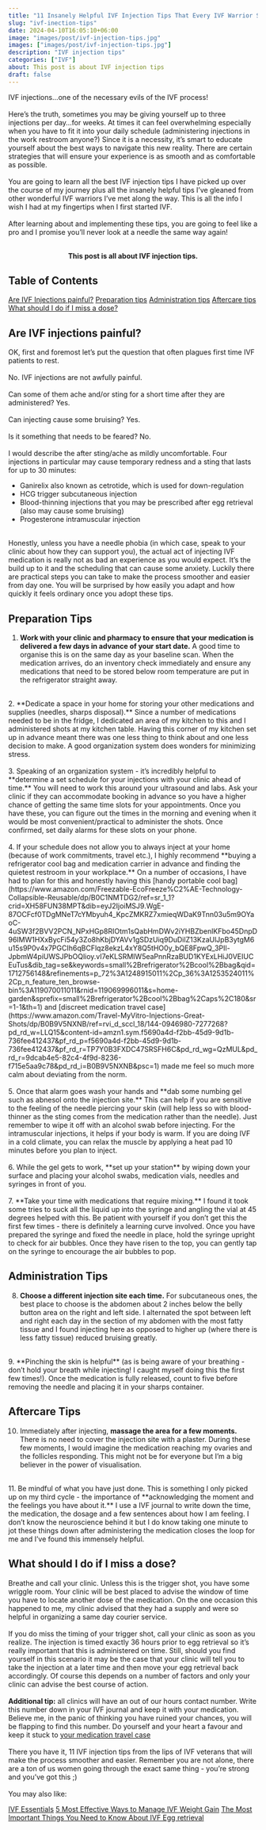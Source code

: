 ```yaml
---
title: "11 Insanely Helpful IVF Injection Tips That Every IVF Warrior Should Know"
slug: "ivf-inection-tips"
date: 2024-04-10T16:05:10+06:00
image: "images/post/ivf-injection-tips.jpg"
images: ["images/post/ivf-injection-tips.jpg"]
description: "IVF injection tips"
categories: ["IVF"]
about: This post is about IVF injection tips
draft: false
---
```


IVF injections…one of the necessary evils of the IVF process!<br />   
Here’s the truth, sometimes you may be giving yourself up to three injections per day…for weeks. At times it can feel overwhelming especially when you have to fit it into your daily schedule (administering injections in the work restroom anyone?) Since it is a necessity, it’s smart to educate yourself about the best ways to navigate this new reality. There are certain strategies that will ensure your experience is as smooth and as comfortable as possible.<br />   
You are going to learn all the best IVF injection tips I have picked up over the course of my journey plus all the insanely helpful tips I’ve gleaned from other wonderful IVF warriors I’ve met along the way. This is all the info I wish I had at my fingertips when I first started IVF.<br />   
After learning about and implementing these tips, you are going to feel like a pro and I promise you’ll never look at a needle the same way again!<br />   
<span style="font-size:10.8em;"><div align="center">**This post is all about IVF injection tips.**</div></span>

 ## Table of Contents

  [Are IVF Injections painful?](#are-ivf-inections-painful)
  [Preparation tips](#preparation-tips)
  [Administration tips](#administration-tips)
  [Aftercare tips](#aftercare-tips)
  [What should I do if I miss a dose?](#what-should-i-do-if-i-miss-a-dose)
<br />   

## Are IVF injections painful?

OK, first and foremost let’s put the question that often plagues first time IVF patients to rest.<br />   
No. IVF injections are not awfully painful.<br />    
Can some of them ache and/or sting for a short time after they are administered? Yes.<br />   
Can injecting cause some bruising? Yes.<br />   
Is it something that needs to be feared? No.<br />   
I would describe the after sting/ache as mildly uncomfortable. Four injections in particular may cause temporary redness and a sting that lasts for up to 30 minutes:
<br />   
* Ganirelix also known as cetrotide, which is used for down-regulation
* HCG trigger subcutaneous injection
* Blood-thinning injections that you may be prescribed after egg retrieval (also may cause some bruising)
* Progesterone intramuscular injection<br />  

<br />   
Honestly, unless you have a needle phobia (in which case, speak to your clinic about how they can support you), the actual act of injecting IVF medication is really not as bad an experience as you would expect. It’s the build up to it and the scheduling that can cause some anxiety. Luckily there are practical steps you can take to make the process smoother and easier from day one. You will be surprised by how easily you adapt and how quickly it feels ordinary once you adopt these tips.<br />   

## Preparation Tips

1. **Work with your clinic and pharmacy to ensure that your medication is delivered a few days in advance of your start date.** A good time to organise this is on the same day as your baseline scan. When the medication arrives, do an inventory check immediately and ensure any medications that need to be stored below room temperature are put in the refrigerator straight away.<br />   
<br />   
2. **Dedicate a space in your home for storing your other medications and supplies (needles, sharps disposal).** Since a number of medications needed to be in the fridge, I dedicated an area of my kitchen to this and I administered shots at my kitchen table. Having this corner of my kitchen set up in advance meant there was one less thing to think about and one less decision to make. A good organization system does wonders for minimizing stress.<br />   
<br />   
3. Speaking of an organization system - it’s incredibly helpful to **determine a set schedule for your injections with your clinic ahead of time.** You will need to work this around your ultrasound and labs. Ask your clinic if they can accommodate booking in advance so you have a higher chance of getting the same time slots for your appointments. Once you have these, you can figure out the times in the morning and evening when it would be most convenient/practical to administer the shots. Once confirmed, set daily alarms for these slots on your phone.<br />   
<br />   
4. If your schedule does not allow you to always inject at your home (because of work commitments, travel etc.), I highly recommend **buying a refrigerator cool bag and medication carrier in advance and finding the quietest restroom in your workplace.** On a number of occasions, I have had to plan for this and honestly having this [handy portable cool bag](https://www.amazon.com/Freezable-EcoFreeze%C2%AE-Technology-Collapsible-Reusable/dp/B0C1NMTDG2/ref=sr_1_1?crid=XH58FUN38MPT&dib=eyJ2IjoiMSJ9.WgE-87OCFcf0TDgMNeT7cYMbyuh4_KpcZMKRZ7xmieqWDaK9Tnn03u5m9OYaoC-4uSW3f2BVV2PCN_NPxHGp8RIOtm1sQabHmDWv2iYHBZbenlKFbo45DnpD96IMW1HXxBycFi54y3Zo8hKbjDYAVv1gSDzUiq9DuDilZ13KzaUlJpB3ytgM6u15s9P0v4x7PGCIh6qBCFlqz8ekzL4xY8Q5tHO0y_bQE8FpwQ_3PIl-JpbmW4piUWSJPbOQlioy.vI7eKLSRMIW5eaPnnRzaBUD1KYExLHiJ0VEIUCEuTus&dib_tag=se&keywords=small%2Brefrigerator%2Bcool%2Bbag&qid=1712756148&refinements=p_72%3A1248915011%2Cp_36%3A1253524011%2Cp_n_feature_ten_browse-bin%3A119070011011&rnid=119069996011&s=home-garden&sprefix=small%2Brefrigerator%2Bcool%2Bbag%2Caps%2C180&sr=1-1&th=1) and [discreet medication travel case](https://www.amazon.com/Travel-MyVitro-Injections-Great-Shots/dp/B0B9V5NXNB/ref=rvi_d_sccl_18/144-0946980-7277268?pd_rd_w=LLQ15&content-id=amzn1.sym.f5690a4d-f2bb-45d9-9d1b-736fee412437&pf_rd_p=f5690a4d-f2bb-45d9-9d1b-736fee412437&pf_rd_r=TP7Y0B3FXDC47SRSFH6C&pd_rd_wg=QzMUL&pd_rd_r=9dcab4e5-82c4-4f9d-8236-f715e5aa9c78&pd_rd_i=B0B9V5NXNB&psc=1) made me feel so much more calm about deviating from the norm.<br />   
<br />   
5. Once that alarm goes wash your hands and **dab some numbing gel such as abnesol onto the injection site.** This can help if you are sensitive to the feeling of the needle piercing your skin (will help less so with blood-thinner as the sting comes from the medication rather than the needle). Just remember to wipe it off with an alcohol swab before injecting. For the intramuscular injections, it helps if your body is warm. If you are doing IVF in a cold climate, you can relax the muscle by applying a heat pad 10 minutes before you plan to inject.<br />   
<br />   
6. While the gel gets to work, **set up your station** by wiping down your surface and placing your alcohol swabs, medication vials, needles and syringes in front of you.<br />   
<br />   
7. **Take your time with medications that require mixing.** I found it took some tries to suck all the liquid up into the syringe and angling the vial at 45 degrees helped with this. Be patient with yourself if you don’t get this the first few times - there is definitely a learning curve involved. Once you have prepared the syringe and fixed the needle in place, hold the syringe upright to check for air bubbles. Once they have risen to the top, you can gently tap on the syringe to encourage the air bubbles to pop.<br />   

## Administration Tips

8. **Choose a different injection site each time.** For subcutaneous ones, the best place to choose is the abdomen about 2 inches below the belly button area on the right and left side. I alternated the spot between left and right each day in the section of my abdomen with the most fatty tissue and I found injecting here as opposed to higher up (where there is less fatty tissue) reduced bruising greatly.<br />   
<br />   
9.  **Pinching the skin is helpful** (as is being aware of your breathing - don’t hold your breath while injecting! I caught myself doing this the first few times!). Once the medication is fully released, count to five before removing the needle and placing it in your sharps container.<br />   

## Aftercare Tips

10. Immediately after injecting, **massage the area for a few moments.** There is no need to cover the injection site with a plaster. During these few moments, I would imagine the medication reaching my ovaries and the follicles responding. This might not be for everyone but I’m a big believer in the power of visualisation.<br />   
<br />   
11. Be mindful of what you have just done. This is something I only picked up on my third cycle - the importance of **acknowledging the moment and the feelings you have about it.** I use a IVF journal to write down the time, the medication, the dosage and a few sentences about how I am feeling. I don’t know the neuroscience behind it but I do know taking one minute to jot these things down after administering the medication closes the loop for me and I’ve found this immensely helpful.<br />   

## What should I do if I miss a dose?

Breathe and call your clinic. Unless this is the trigger shot, you have some wriggle room. Your clinic will be best placed to advise the window of time you have to locate another dose of the medication. On the one occasion this happened to me, my clinic advised that they had a supply and were so helpful in organizing a same day courier service.<br />   
 If you do miss the timing of your trigger shot, call your clinic as soon as you realize. The injection is timed exactly 36 hours prior to egg retrieval so it’s really important that this is administered on time. Still, should you find yourself in this scenario it may be the case that your clinic will tell you to take the injection at a later time and then move your egg retrieval back accordingly. Of course this depends on a number of factors and only your clinic can advise the best course of action.<br />   
**Additional tip:** all clinics will have an out of our hours contact number. Write this number down in your IVF journal and keep it with your medication. Believe me, in the panic of thinking you have ruined your chances, you will be flapping to find this number. Do yourself and your heart a favour and keep it stuck to [your medication travel case](https://www.amazon.com/Travel-MyVitro-Injections-Great-Shots/dp/B0B9V5NXNB/ref=rvi_d_sccl_18/144-0946980-7277268?pd_rd_w=LLQ15&content-id=amzn1.sym.f5690a4d-f2bb-45d9-9d1b-736fee412437&pf_rd_p=f5690a4d-f2bb-45d9-9d1b-736fee412437&pf_rd_r=TP7Y0B3FXDC47SRSFH6C&pd_rd_wg=QzMUL&pd_rd_r=9dcab4e5-82c4-4f9d-8236-f715e5aa9c78&pd_rd_i=B0B9V5NXNB&psc=1)<br />   
There you have it, 11 IVF injection tips from the lips of IVF veterans that will make the process smoother and easier. Remember you are not alone, there are a ton of us women going through the exact same thing - you’re strong and you’ve got this ;)<br />   
You may also like:

[IVF Essentials](https://ivf-journey.com/ivf-essentials/)
[5 Most Effective Ways to Manage IVF Weight Gain](https://ivf-journey.com/ivf-weight-gain/)
[The Most Important Things You Need to Know About IVF Egg retrieval](https://ivf-journey.com/ivf-egg-retrieval/)